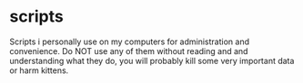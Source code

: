 # scripts
Scripts i personally use on my computers for administration and convenience. Do NOT use any of them without reading and and understanding what they do, you will probably kill some very important data or harm kittens.
